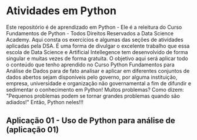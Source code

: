 # Atividades em Python
Este repositório é de aprendizado em Python - Ele é a releitura do Curso Fundamentos de Python - Todos Direitos Reservados a Data Science Academy. Aqui consta os exercícios e algumas das seções de atividades aplicadas pela DSA. É uma forma de divulgar o excelente trabalho que essa escola de Data Science e Artificial Intellegence tem desenvolvido de forma singular e muitas vezes de forma gratuita. O objetivo aqui será aplicar todo o conteúdo que tenho aprendido no Curso Python Fundamentos para Análise de Dados para de fato analisar e aplicar em diferentes conjuntos de dados abertos sejam disponíveis pelo governo, por alguma instituição, empresa, universidade e organização não governamental a fim de difundir e sedimentar o conhecimento em Python! Muitos problemas? Como dizem: "Pequenos problemas podem se tornar grandes problemas quando são adiados!" Então, Python neles!!!

## Aplicação 01 - Uso de Python para análise de (aplicação 01)
